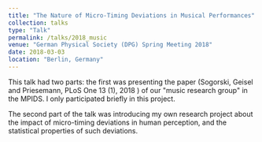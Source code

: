 ```yaml
---
title: "The Nature of Micro-Timing Deviations in Musical Performances"
collection: talks
type: "Talk"
permalink: /talks/2018_music
venue: "German Physical Society (DPG) Spring Meeting 2018"
date: 2018-03-03
location: "Berlin, Germany"
---
```


This talk had two parts: the first was presenting the paper (Sogorski, Geisel and Priesemann,  PLoS One 13 (1), 2018
) of our "music research group" in the MPIDS. I only participated briefly in this project.

The second part of the talk was introducing my own research project about the impact of micro-timing deviations in human perception, and the statistical properties of such deviations.
